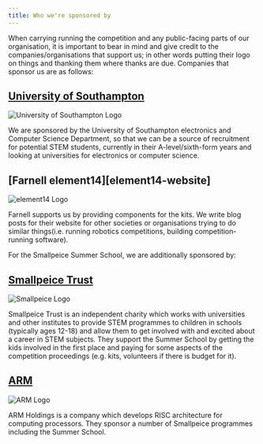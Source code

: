 ```yaml
---
title: Who we're sponsored by
---
```


When carrying running the competition and any public-facing parts of our organisation, it is important to bear in mind and give credit to the companies/organisations that support us; in other words putting their logo on things and thanking them where thanks are due.
Companies that sponsor us are as follows:

## [University of Southampton][uos-website]

![University of Southampton Logo](/img/essential-knowledge/sponsors/uos.svg)

We are sponsored by the University of Southampton electronics and Computer Science Department, so that we can be a source of recruitment for potential STEM students, currently in their A-level/sixth-form years and looking at universities for electronics or computer science.

## [Farnell element14][element14-website]

![element14 Logo](/img/essential-knowledge/sponsors/element14.svg)

Farnell supports us by providing components for the kits.
We write blog posts for their website for other societies or organisations trying to do similar things(i.e. running robotics competitions, building competition-running software).

For the Smallpeice Summer School, we are additionally sponsored by:

## [Smallpeice Trust][smallpeice-website]

![Smallpeice Logo](/img/essential-knowledge/sponsors/smallpeice.svg)

Smallpeice Trust is an independent charity which works with universities and other institutes to provide STEM programmes to children in schools (typically ages 12-18) and allow them to get involved with and excited about a career in STEM subjects.
They support the Summer School by getting the kids involved in the first place and paying for some aspects of the competition proceedings (e.g. kits, volunteers if there is budget for it).

## [ARM][arm-website]

![ARM Logo](/img/essential-knowledge/sponsors/arm.svg)

ARM Holdings is a company which develops RISC architecture for computing processors.
They sponsor a number of Smallpeice programmes including the Summer School.

[uos-website]: https://www.ecs.soton.ac.uk/about
[farnell-website]: http://uk.farnell.com/about-us
[smallpeice-website]: https://www.smallpeicetrust.org.uk/about-us
[arm-website]: https://www.arm.com/company
